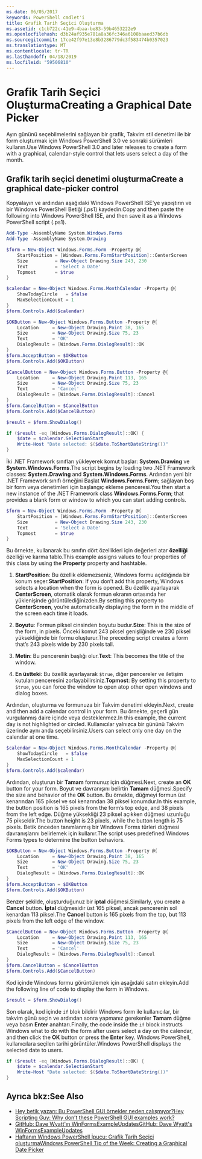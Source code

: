 ```yaml
---
ms.date: 06/05/2017
keywords: PowerShell cmdlet'i
title: Grafik Tarih Seçici Oluşturma
ms.assetid: c1cb722c-41e9-4baa-be83-59b4653222e9
ms.openlocfilehash: d3b24af935e781a8a36fc346a6108baaed37b6db
ms.sourcegitcommit: 17ce42f97e13e8b3286779dc3f583474b0357023
ms.translationtype: MT
ms.contentlocale: tr-TR
ms.lasthandoff: 04/18/2019
ms.locfileid: "59506810"
---
```

# <a name="creating-a-graphical-date-picker"></a><span data-ttu-id="f6ded-103">Grafik Tarih Seçici Oluşturma</span><span class="sxs-lookup"><span data-stu-id="f6ded-103">Creating a Graphical Date Picker</span></span>

<span data-ttu-id="f6ded-104">Ayın gününü seçebilmelerini sağlayan bir grafik, Takvim stil denetimi ile bir form oluşturmak için Windows PowerShell 3.0 ve sonraki sürümleri kullanın.</span><span class="sxs-lookup"><span data-stu-id="f6ded-104">Use Windows PowerShell 3.0 and later releases to create a form with a graphical, calendar-style control that lets users select a day of the month.</span></span>

## <a name="create-a-graphical-date-picker-control"></a><span data-ttu-id="f6ded-105">Grafik tarih seçici denetimi oluşturma</span><span class="sxs-lookup"><span data-stu-id="f6ded-105">Create a graphical date-picker control</span></span>

<span data-ttu-id="f6ded-106">Kopyalayın ve ardından aşağıdaki Windows PowerShell ISE'ye yapıştırın ve bir Windows PowerShell Betiği (.ps1) kaydedin.</span><span class="sxs-lookup"><span data-stu-id="f6ded-106">Copy and then paste the following into Windows PowerShell ISE, and then save it as a Windows PowerShell script (.ps1).</span></span>

```powershell
Add-Type -AssemblyName System.Windows.Forms
Add-Type -AssemblyName System.Drawing

$form = New-Object Windows.Forms.Form -Property @{
    StartPosition = [Windows.Forms.FormStartPosition]::CenterScreen
    Size          = New-Object Drawing.Size 243, 230
    Text          = 'Select a Date'
    Topmost       = $true
}

$calendar = New-Object Windows.Forms.MonthCalendar -Property @{
    ShowTodayCircle   = $false
    MaxSelectionCount = 1
}
$form.Controls.Add($calendar)

$OKButton = New-Object Windows.Forms.Button -Property @{
    Location     = New-Object Drawing.Point 38, 165
    Size         = New-Object Drawing.Size 75, 23
    Text         = 'OK'
    DialogResult = [Windows.Forms.DialogResult]::OK
}
$form.AcceptButton = $OKButton
$form.Controls.Add($OKButton)

$CancelButton = New-Object Windows.Forms.Button -Property @{
    Location     = New-Object Drawing.Point 113, 165
    Size         = New-Object Drawing.Size 75, 23
    Text         = 'Cancel'
    DialogResult = [Windows.Forms.DialogResult]::Cancel
}
$form.CancelButton = $CancelButton
$form.Controls.Add($CancelButton)

$result = $form.ShowDialog()

if ($result -eq [Windows.Forms.DialogResult]::OK) {
    $date = $calendar.SelectionStart
    Write-Host "Date selected: $($date.ToShortDateString())"
}
```

<span data-ttu-id="f6ded-107">İki .NET Framework sınıfları yükleyerek komut başlar: **System.Drawing** ve **System.Windows.Forms**.</span><span class="sxs-lookup"><span data-stu-id="f6ded-107">The script begins by loading two .NET Framework classes: **System.Drawing** and **System.Windows.Forms**.</span></span>
<span data-ttu-id="f6ded-108">Ardından yeni bir .NET Framework sınıfı örneğini Başlat **Windows.Forms.Form**; sağlayan boş bir form veya denetimleri için başlangıç ekleme penceresi.</span><span class="sxs-lookup"><span data-stu-id="f6ded-108">You then start a new instance of the .NET Framework class **Windows.Forms.Form**; that provides a blank form or window to which you can start adding controls.</span></span>

```powershell
$form = New-Object Windows.Forms.Form -Property @{
    StartPosition = [Windows.Forms.FormStartPosition]::CenterScreen
    Size          = New-Object Drawing.Size 243, 230
    Text          = 'Select a Date'
    Topmost       = $true
}
```

<span data-ttu-id="f6ded-109">Bu örnekte, kullanarak bu sınıfın dört özellikleri için değerleri atar **özelliği** özelliği ve karma tablo.</span><span class="sxs-lookup"><span data-stu-id="f6ded-109">This example assigns values to four properties of this class by using the **Property** property and hashtable.</span></span>

1. <span data-ttu-id="f6ded-110">**StartPosition**: Bu özellik eklemezseniz, Windows formu açıldığında bir konum seçer.</span><span class="sxs-lookup"><span data-stu-id="f6ded-110">**StartPosition**: If you don’t add this property, Windows selects a location when the form is opened.</span></span>
   <span data-ttu-id="f6ded-111">Bu özellik ayarlayarak **CenterScreen**, otomatik olarak formun ekranın ortasında her yüklenişinde görüntülediğinizden.</span><span class="sxs-lookup"><span data-stu-id="f6ded-111">By setting this property to **CenterScreen**, you’re automatically displaying the form in the middle of the screen each time it loads.</span></span>

2. <span data-ttu-id="f6ded-112">**Boyutu**: Formun piksel cinsinden boyutu budur.</span><span class="sxs-lookup"><span data-stu-id="f6ded-112">**Size**: This is the size of the form, in pixels.</span></span>
   <span data-ttu-id="f6ded-113">Önceki komut 243 piksel genişliğinde ve 230 piksel yüksekliğinde bir formu oluşturur.</span><span class="sxs-lookup"><span data-stu-id="f6ded-113">The preceding script creates a form that’s 243 pixels wide by 230 pixels tall.</span></span>

3. <span data-ttu-id="f6ded-114">**Metin**: Bu pencerenin başlığı olur.</span><span class="sxs-lookup"><span data-stu-id="f6ded-114">**Text**: This becomes the title of the window.</span></span>

4. <span data-ttu-id="f6ded-115">**En üstteki**: Bu özellik ayarlayarak `$true`, diğer pencereler ve iletişim kutuları penceresini zorlayabilirsiniz.</span><span class="sxs-lookup"><span data-stu-id="f6ded-115">**Topmost**: By setting this property to `$true`, you can force the window to open atop other open windows and dialog boxes.</span></span>

<span data-ttu-id="f6ded-116">Ardından, oluşturma ve formunuza bir Takvim denetimi ekleyin.</span><span class="sxs-lookup"><span data-stu-id="f6ded-116">Next, create and then add a calendar control in your form.</span></span>
<span data-ttu-id="f6ded-117">Bu örnekte, geçerli gün vurgulanmış daire içinde veya desteklenmez.</span><span class="sxs-lookup"><span data-stu-id="f6ded-117">In this example, the current day is not highlighted or circled.</span></span>
<span data-ttu-id="f6ded-118">Kullanıcılar yalnızca bir gününü Takvim üzerinde aynı anda seçebilirsiniz.</span><span class="sxs-lookup"><span data-stu-id="f6ded-118">Users can select only one day on the calendar at one time.</span></span>

```powershell
$calendar = New-Object Windows.Forms.MonthCalendar -Property @{
    ShowTodayCircle   = $false
    MaxSelectionCount = 1
}
$form.Controls.Add($calendar)
```

<span data-ttu-id="f6ded-119">Ardından, oluşturun bir **Tamam** formunuz için düğmesi.</span><span class="sxs-lookup"><span data-stu-id="f6ded-119">Next, create an **OK** button for your form.</span></span>
<span data-ttu-id="f6ded-120">Boyut ve davranışını belirtin **Tamam** düğmesi.</span><span class="sxs-lookup"><span data-stu-id="f6ded-120">Specify the size and behavior of the **OK** button.</span></span>
<span data-ttu-id="f6ded-121">Bu örnekte, düğmeyi formun üst kenarından 165 piksel ve sol kenarından 38 piksel konumdur.</span><span class="sxs-lookup"><span data-stu-id="f6ded-121">In this example, the button position is 165 pixels from the form’s top edge, and 38 pixels from the left edge.</span></span>
<span data-ttu-id="f6ded-122">Düğme yüksekliği 23 piksel açıkken düğmesi uzunluğu 75 pikseldir.</span><span class="sxs-lookup"><span data-stu-id="f6ded-122">The button height is 23 pixels, while the button length is 75 pixels.</span></span>
<span data-ttu-id="f6ded-123">Betik önceden tanımlanmış bir Windows Forms türleri düğmesi davranışlarını belirlemek için kullanır.</span><span class="sxs-lookup"><span data-stu-id="f6ded-123">The script uses predefined Windows Forms types to determine the button behaviors.</span></span>

```powershell
$OKButton = New-Object Windows.Forms.Button -Property @{
    Location     = New-Object Drawing.Point 38, 165
    Size         = New-Object Drawing.Size 75, 23
    Text         = 'OK'
    DialogResult = [Windows.Forms.DialogResult]::OK
}
$form.AcceptButton = $OKButton
$form.Controls.Add($OKButton)
```

<span data-ttu-id="f6ded-124">Benzer şekilde, oluşturduğunuz bir **iptal** düğmesi.</span><span class="sxs-lookup"><span data-stu-id="f6ded-124">Similarly, you create a **Cancel** button.</span></span>
<span data-ttu-id="f6ded-125">**İptal** düğmesidir üst 165 piksel, ancak pencerenin sol kenardan 113 piksel.</span><span class="sxs-lookup"><span data-stu-id="f6ded-125">The **Cancel** button is 165 pixels from the top, but 113 pixels from the left edge of the window.</span></span>

```powershell
$CancelButton = New-Object Windows.Forms.Button -Property @{
    Location     = New-Object Drawing.Point 113, 165
    Size         = New-Object Drawing.Size 75, 23
    Text         = 'Cancel'
    DialogResult = [Windows.Forms.DialogResult]::Cancel
}
$form.CancelButton = $CancelButton
$form.Controls.Add($CancelButton)
```

<span data-ttu-id="f6ded-126">Kod içinde Windows formu görüntülemek için aşağıdaki satırı ekleyin.</span><span class="sxs-lookup"><span data-stu-id="f6ded-126">Add the following line of code to display the form in Windows.</span></span>

```powershell
$result = $form.ShowDialog()
```

<span data-ttu-id="f6ded-127">Son olarak, kod içinde `if` blok bildirir Windows form ile kullanıcılar, bir takvim günü seçin ve ardından sonra yapmanız gerekenler **Tamam** düğme veya basın **Enter** anahtarı.</span><span class="sxs-lookup"><span data-stu-id="f6ded-127">Finally, the code inside the `if` block instructs Windows what to do with the form after users select a day on the calendar, and then click the **OK** button or press the **Enter** key.</span></span>
<span data-ttu-id="f6ded-128">Windows PowerShell, kullanıcılara seçilen tarihi görüntüler.</span><span class="sxs-lookup"><span data-stu-id="f6ded-128">Windows PowerShell displays the selected date to users.</span></span>

```powershell
if ($result -eq [Windows.Forms.DialogResult]::OK) {
    $date = $calendar.SelectionStart
    Write-Host "Date selected: $($date.ToShortDateString())"
}
```

## <a name="see-also"></a><span data-ttu-id="f6ded-129">Ayrıca bkz:</span><span class="sxs-lookup"><span data-stu-id="f6ded-129">See Also</span></span>

- [<span data-ttu-id="f6ded-130">Hey betik yazarı:  Bu PowerShell GUI örnekler neden çalışmıyor?</span><span class="sxs-lookup"><span data-stu-id="f6ded-130">Hey Scripting Guy:  Why don’t these PowerShell GUI examples work?</span></span>](https://go.microsoft.com/fwlink/?LinkId=506644)
- [<span data-ttu-id="f6ded-131">GitHub: Dave Wyatt'ın WinFormsExampleUpdates</span><span class="sxs-lookup"><span data-stu-id="f6ded-131">GitHub: Dave Wyatt's WinFormsExampleUpdates</span></span>](https://github.com/dlwyatt/WinFormsExampleUpdates)
- [<span data-ttu-id="f6ded-132">Haftanın Windows PowerShell İpucu:  Grafik Tarih Seçici oluşturma</span><span class="sxs-lookup"><span data-stu-id="f6ded-132">Windows PowerShell Tip of the Week:  Creating a Graphical Date Picker</span></span>](https://technet.microsoft.com/library/ff730942.aspx)